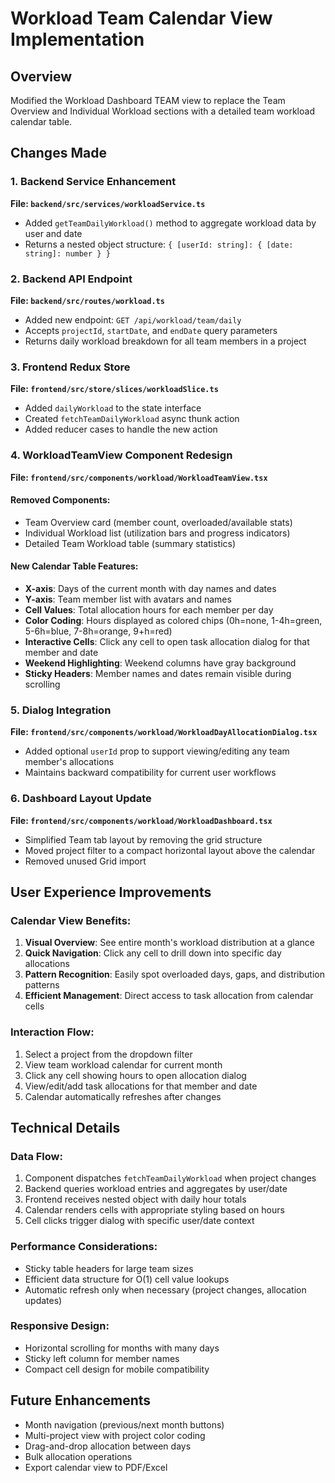 # Workload Team Calendar View Implementation

## Overview
Modified the Workload Dashboard TEAM view to replace the Team Overview and Individual Workload sections with a detailed team workload calendar table.

## Changes Made

### 1. Backend Service Enhancement
**File: `backend/src/services/workloadService.ts`**
- Added `getTeamDailyWorkload()` method to aggregate workload data by user and date
- Returns a nested object structure: `{ [userId: string]: { [date: string]: number } }`

### 2. Backend API Endpoint
**File: `backend/src/routes/workload.ts`**
- Added new endpoint: `GET /api/workload/team/daily`
- Accepts `projectId`, `startDate`, and `endDate` query parameters
- Returns daily workload breakdown for all team members in a project

### 3. Frontend Redux Store
**File: `frontend/src/store/slices/workloadSlice.ts`**
- Added `dailyWorkload` to the state interface
- Created `fetchTeamDailyWorkload` async thunk action
- Added reducer cases to handle the new action

### 4. WorkloadTeamView Component Redesign
**File: `frontend/src/components/workload/WorkloadTeamView.tsx`**

#### Removed Components:
- Team Overview card (member count, overloaded/available stats)
- Individual Workload list (utilization bars and progress indicators)
- Detailed Team Workload table (summary statistics)

#### New Calendar Table Features:
- **X-axis**: Days of the current month with day names and dates
- **Y-axis**: Team member list with avatars and names
- **Cell Values**: Total allocation hours for each member per day
- **Color Coding**: Hours displayed as colored chips (0h=none, 1-4h=green, 5-6h=blue, 7-8h=orange, 9+h=red)
- **Interactive Cells**: Click any cell to open task allocation dialog for that member and date
- **Weekend Highlighting**: Weekend columns have gray background
- **Sticky Headers**: Member names and dates remain visible during scrolling

### 5. Dialog Integration
**File: `frontend/src/components/workload/WorkloadDayAllocationDialog.tsx`**
- Added optional `userId` prop to support viewing/editing any team member's allocations
- Maintains backward compatibility for current user workflows

### 6. Dashboard Layout Update
**File: `frontend/src/components/workload/WorkloadDashboard.tsx`**
- Simplified Team tab layout by removing the grid structure
- Moved project filter to a compact horizontal layout above the calendar
- Removed unused Grid import

## User Experience Improvements

### Calendar View Benefits:
1. **Visual Overview**: See entire month's workload distribution at a glance
2. **Quick Navigation**: Click any cell to drill down into specific day allocations
3. **Pattern Recognition**: Easily spot overloaded days, gaps, and distribution patterns
4. **Efficient Management**: Direct access to task allocation from calendar cells

### Interaction Flow:
1. Select a project from the dropdown filter
2. View team workload calendar for current month
3. Click any cell showing hours to open allocation dialog
4. View/edit/add task allocations for that member and date
5. Calendar automatically refreshes after changes

## Technical Details

### Data Flow:
1. Component dispatches `fetchTeamDailyWorkload` when project changes
2. Backend queries workload entries and aggregates by user/date
3. Frontend receives nested object with daily hour totals
4. Calendar renders cells with appropriate styling based on hours
5. Cell clicks trigger dialog with specific user/date context

### Performance Considerations:
- Sticky table headers for large team sizes
- Efficient data structure for O(1) cell value lookups
- Automatic refresh only when necessary (project changes, allocation updates)

### Responsive Design:
- Horizontal scrolling for months with many days
- Sticky left column for member names
- Compact cell design for mobile compatibility

## Future Enhancements
- Month navigation (previous/next month buttons)
- Multi-project view with project color coding
- Drag-and-drop allocation between days
- Bulk allocation operations
- Export calendar view to PDF/Excel